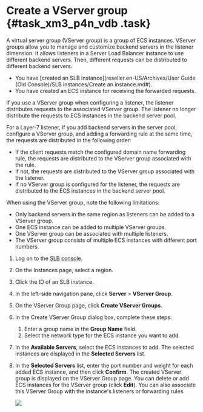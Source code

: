 # Create a VServer group {#task_xm3_p4n_vdb .task}

A virtual server group \(VServer group\) is a group of ECS instances. VServer groups allow you to manage and customize backend servers in the listener dimension. It allows listeners in a Server Load Balancer instance to use different backend servers. Then, different requests can be distributed to different backend servers.

-   You have [created an SLB instance](reseller.en-US/Archives/User Guide (Old Console)/SLB instances/Create an instance.md#).
-   You have created an ECS instance for receiving the forwarded requests.

If you use a VServer group when configuring a listener, the listener distributes requests to the associated VServer group. The listener no longer distribute the requests to ECS instances in the backend server pool.

For a Layer-7 listener, if you add backend servers in the server pool, configure a VServer group, and adding a forwarding rule at the same time, the requests are distributed in the following order:

-   If the client requests match the configured domain name forwarding rule, the requests are distributed to the VServer group associated with the rule.
-   If not, the requests are distributed to the VServer group associated with the listener.
-   If no VServer group is configured for the listener, the requests are distributed to the ECS instances in the backend server pool.

When using the VServer group, note the following limitations:

-   Only backend servers in the same region as listeners can be added to a VServer group.
-   One ECS instance can be added to multiple VServer groups.
-   One VServer group can be associated with multiple listeners.
-   The VServer group consists of multiple ECS instances with different port numbers.

1.  Log on to the [SLB console](https://partners-intl.aliyun.com/login-required#/slb). 
2.  On the Instances page, select a region. 
3.  Click the ID of an SLB instance. 
4.  In the left-side navigation pane, click **Server** \> **VServer Group**. 
5.  On the VServer Group page, click **Create VServer Groups**. 
6.  In the Create VServer Group dialog box, complete these steps: 
    1.  Enter a group name in the **Group Name** field.
    2.  Select the network type for the ECS instance you want to add.
7.  In the **Available Servers**, select the ECS instances to add. The selected instances are displayed in the **Selected Servers** list.
8.  In the **Selected Servers** list, enter the port number and weight for each added ECS instance, and then click **Confirm**. The created VServer group is displayed on the VServer Group page. You can delete or add ECS instances for the VServer group \(click **Edit**\). You can also associate this VServer Group with the instance's listeners or forwarding rules.

    ![](http://static-aliyun-doc.oss-cn-hangzhou.aliyuncs.com/assets/img/4124/15647272982676_en-US.png)


